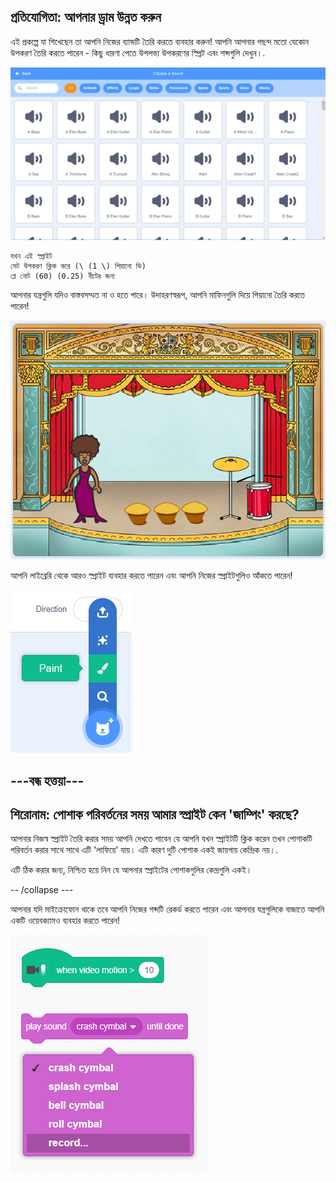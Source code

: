 ## প্রতিযোগিতা: আপনার ড্রাম উন্নত করুন

এই প্রকল্পে যা শিখেছেন তা আপনি নিজের ব্যান্ডটি তৈরি করতে ব্যবহার করুন! আপনি আপনার পছন্দ মতো যেকোন উপকরণ তৈরি করতে পারেন - কিছু ধারণা পেতে উপলভ্য উপকরণের স্প্রিট এবং শব্দগুলি দেখুন।.

![স্ক্রিনশট](images/band-ideas-sounds.png)

```blocks3
যখন এই স্প্রাইট
সেট উপকরণ ক্লিক করে (\ (1 \) পিয়ানো ভি)
প্লে নোট (60) (0.25) বীটের জন্য
```

আপনার যন্ত্রগুলি যদিও বাস্তবসম্মত না ও হতে পারে। উদাহরণস্বরূপ, আপনি মাফিনগুলি দিয়ে পিয়ানো তৈরি করতে পারেন!

![স্ক্রিনশট](images/band-piano.png)

আপনি লাইব্রেরি থেকে আরও স্প্রাইট ব্যবহার করতে পারেন এবং আপনি নিজের স্প্রাইটগুলিও আঁকতে পারেন!

![স্ক্রিনশট](images/band-draw.png)

## \---বন্ধ হত্তয়া\---

## শিরোনাম: পোশাক পরিবর্তনের সময় আমার স্প্রাইট কেন 'জাম্পিং' করছে?

আপনার নিজস্ব স্প্রাইট তৈরি করার সময় আপনি দেখতে পাবেন যে আপনি যখন স্প্রাইটটি ক্লিক করেন তখন পোশাকটি পরিবর্তন করার সাথে সাথে এটি 'লাফিয়ে' যায়। এটি কারণ দুটি পোশাক একই জায়গায় কেন্দ্রিক নয়।.

এটি ঠিক করার জন্য, নিশ্চিত হয়ে নিন যে আপনার স্প্রাইটের পোশাকগুলির কেন্দ্রগুলি একই।

-- /collapse \---

আপনার যদি মাইক্রোফোন থাকে তবে আপনি নিজের শব্দটি রেকর্ড করতে পারেন এবং আপনার যন্ত্রগুলিকে বাজাতে আপনি একটি ওয়েবক্যামও ব্যবহার করতে পারেন!

![স্ক্রিনশট](images/band-io.png)